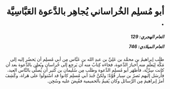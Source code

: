 <h1 dir="rtl">أبو مُسلِم الخُراساني يُجاهِر بالدَّعوة العَبَّاسِيَّة .</h1>

<h5 dir="rtl">العام الهجري:  129

العام الميلادي: 746

</h5>

<p dir="rtl">طلَب إبراهيمُ بن محمَّد بن عَلِيِّ بن عبدِ الله بن عَبَّاس مِن أبي مُسلِم أن يَحضُر إليه إلى مَكَّة لِيَعلَم منه أَخبارَ الدَّعوة، فجاءَه كِتابٌ منه أن يَرجِع إلى خُراسان ويُعلِن بالدَّعوة بعد أن كانت سِرِّيَّة، فأَظهَر أبو مُسلِم الدَّعوة وطلَب مِن سُليمان بن كَثير أن يُصلِّي بالنَّاس العيد، فأَرسَل إليهم نَصرُ بن سِيار قُوَّةً؛ ولكنَّ جُندَ أبي مُسلِم كانوا قد اسْتولَوا على هَراة، وكُشِفَ أمرُ إبراهيمَ مِن الرَّسائل وكان يُقيمُ بالحميمية فقُبِضَ عليه وسُجِن.</p></br>
